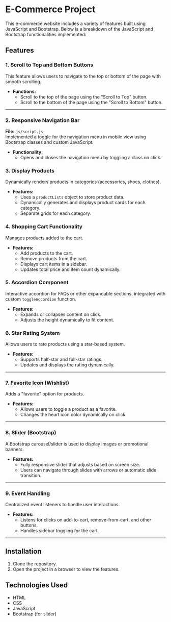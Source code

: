 
# E-Commerce Project

This e-commerce website includes a variety of features built using JavaScript and Bootstrap. Below is a breakdown of the JavaScript and Bootstrap functionalities implemented:

## Features

### 1. Scroll to Top and Bottom Buttons
This feature allows users to navigate to the top or bottom of the page with smooth scrolling.
- **Functions:**
  - Scroll to the top of the page using the "Scroll to Top" button.
  - Scroll to the bottom of the page using the "Scroll to Bottom" button.

---

### 2. Responsive Navigation Bar
**File:** `js/script.js`  
Implemented a toggle for the navigation menu in mobile view using Bootstrap classes and custom JavaScript.
- **Functionality:**
  - Opens and closes the navigation menu by toggling a class on click.
### 3. Display Products
Dynamically renders products in categories (accessories, shoes, clothes).
- **Features:**
  - Uses a `productLists` object to store product data.
  - Dynamically generates and displays product cards for each category.
  - Separate grids for each category.


### 4. Shopping Cart Functionality
Manages products added to the cart.
- **Features:**
  - Add products to the cart.
  - Remove products from the cart.
  - Displays cart items in a sidebar.
  - Updates total price and item count dynamically.


### 5. Accordion Component
Interactive accordion for FAQs or other expandable sections, integrated with custom `toggleAccordion` function.
- **Features:**
  - Expands or collapses content on click.
  - Adjusts the height dynamically to fit content.

### 6. Star Rating System
Allows users to rate products using a star-based system.
- **Features:**
  - Supports half-star and full-star ratings.
  - Updates and displays the rating dynamically.

---

### 7. Favorite Icon (Wishlist)
Adds a "favorite" option for products.
- **Features:**
  - Allows users to toggle a product as a favorite.
  - Changes the heart icon color dynamically on click.

---

### 8. Slider (Bootstrap)
A Bootstrap carousel/slider is used to display images or promotional banners.
- **Features:**
  - Fully responsive slider that adjusts based on screen size.
  - Users can navigate through slides with arrows or automatic slide transition.

---

### 9. Event Handling
Centralized event listeners to handle user interactions.
- **Features:**
  - Listens for clicks on add-to-cart, remove-from-cart, and other buttons.
  - Handles sidebar toggling for the cart.

---

## Installation
1. Clone the repository.
2. Open the project in a browser to view the features.

## Technologies Used
- HTML
- CSS
- JavaScript
- Bootstrap (for slider)



